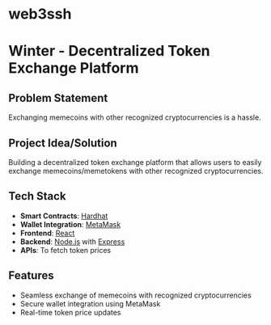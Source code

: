 # web3ssh
# Winter - Decentralized Token Exchange Platform

## Problem Statement
Exchanging memecoins with other recognized cryptocurrencies is a hassle.

## Project Idea/Solution
Building a decentralized token exchange platform that allows users to easily exchange memecoins/memetokens with other recognized cryptocurrencies.

## Tech Stack
- **Smart Contracts**: [Hardhat](https://hardhat.org/)
- **Wallet Integration**: [MetaMask](https://metamask.io/)
- **Frontend**: [React](https://reactjs.org/)
- **Backend**: [Node.js](https://nodejs.org/) with [Express](https://expressjs.com/)
- **APIs**: To fetch token prices

## Features
- Seamless exchange of memecoins with recognized cryptocurrencies
- Secure wallet integration using MetaMask
- Real-time token price updates

